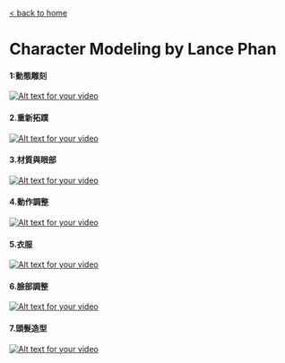 [< back to home](README.md)

Character Modeling by Lance Phan
===

#### 1:動態雕刻
[![Alt text for your video](http://img.youtube.com/vi/U1NKgCpbfIU/0.jpg)](http://www.youtube.com/watch?v=U1NKgCpbfIU)

#### 2.重新拓蹼
[![Alt text for your video](http://img.youtube.com/vi/L9iXK9sAtoU/0.jpg)](http://www.youtube.com/watch?v=L9iXK9sAtoU)

#### 3.材質與眼部
[![Alt text for your video](http://img.youtube.com/vi/6aQwB_HE3oY/0.jpg)](http://www.youtube.com/watch?v=6aQwB_HE3oY)

#### 4.動作調整
[![Alt text for your video](http://img.youtube.com/vi/Sl5CQMH1mo0/0.jpg)](http://www.youtube.com/watch?v=Sl5CQMH1mo0)

#### 5.衣服
[![Alt text for your video](http://img.youtube.com/vi/MVAr6xRcXYI/0.jpg)](http://www.youtube.com/watch?v=MVAr6xRcXYI)

#### 6.臉部調整
[![Alt text for your video](http://img.youtube.com/vi/Q_HPNxyrJ20/0.jpg)](http://www.youtube.com/watch?v=Q_HPNxyrJ20)

#### 7.頭髮造型
[![Alt text for your video](http://img.youtube.com/vi/NnvKygiPOJg/0.jpg)](http://www.youtube.com/watch?v=NnvKygiPOJg)
